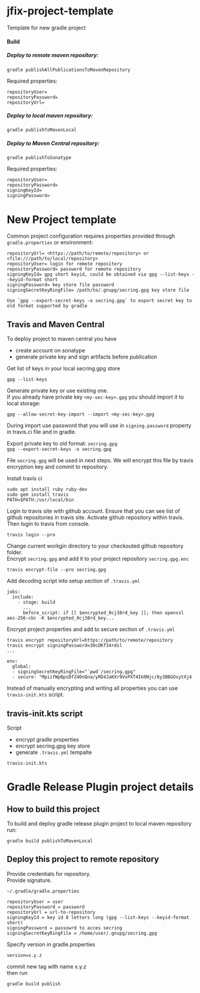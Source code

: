 # jfix-project-template
Template for new gradle project 

#### Build
##### Deploy to remote maven repository:  
```
gradle publishAllPublicationsToMavenRepository
```
Required properties:
```
repositoryUser= 
repositoryPassword=
repositoryUrl=
```

##### Deploy to local maven repository:  
```
gradle publishToMavenLocal
```

##### Deploy to Maven Central repository:
```
gradle publishToSonatype
```
Required properties:
```
repositoryUser=
repositoryPassword=
signingKeyId=
signingPassword=
```

# New Project template
Common project configuration requires properties provided through `gradle.properties` or environment:
```properties
repositoryUrl= <https://path/to/remote/repository> or <file:///path/to/local/repository>
repositoryUser= login for remote repository
repositoryPassword= password for remote repository
signingKeyId= gpg short keyid, could be obtained via gpg --list-keys --keyid-format short
signingPassword= key store file password
signingSecretKeyRingFile= /path/to/.gnupg/secring.gpg key store file
  
Use `gpg --export-secret-keys -o secring.gpg` to export secret key to old format supported by gradle
```  
## Travis and Maven Central

To deploy project to maven central you have 
 - create account on sonatype
 - generate private key and sign artifacts before publication 
 
 Get list of keys in your local secring.gpg store
 ```
 gpg --list-keys
 ```
 
Generate private key or use existing one.  
If you already have private key `<my-sec-key>.gpg` you should import it to local storage:  
```
gpg --allow-secret-key-import --import <my-sec-key>.gpg
```  
During import use password that you will use in `signing.password` property in travis.ci file and in gradle. 

Export private key to old format: `secring.gpg`   
`gpg --export-secret-keys -o secring.gpg`

File `secring.gpg` will be used in next steps. We will encrypt this file by travis encryption key and commit to repository.

Install travis ci
```
sudo apt install ruby ruby-dev
sudo gem install travis
PATH=$PATH:/usr/local/bin
```
Login to travis site with github account.
Ensure that you can see list of github repositories in travis site.
Activate github repository  within travis.
Then login to travis from console.
```
travis login --pro
```
Change current workgin directory to your checkouted github repository folder.  
Encrypt `secring.gpg` and add it to your project repository `secring.gpg.enc`
```
travis encrypt-file --pro secring.gpg 
``` 
Add decoding script into setup section of `.travis.yml`
```
jobs:
  include:
    - stage: build
      ...
      before_script: if [[ $encrypted_0cj38rd_key ]]; then openssl aes-256-cbc -K $encrypted_0cj38rd_key...

```

Encrypt project properties and add to secure section of `.travis.yml`
```
travis encrypt repositoryUrl=https://path/to/remote/repository
travis encrypt signingPassword=30cDKf34rdsl
...
```
```
env:
  global:
  - signingSecretKeyRingFile="`pwd`/secring.gpg"
  - secure: "MpiifWpBpsDfZ4OnQna/yRD4JaKXr9VvPXT4Ik0Njc/6y3BBGOsytXj4

```
Instead of manually encrypting and writing all properties you can use `travis-init.kts` script.

## travis-init.kts script
Script 
- encrypt gradle properties
- encrypt secring.gpg key store
- generate `.travis.yml` tempalte

`travis-init.kts`



# Gradle Release Plugin project details    
## How to build this project
To build and deploy gradle release plugin project to local maven repository run:
```
gradle build publishToMavenLocal
```

## Deploy this project to remote repository
Provide credentials for repository.  
Provide signature.  
```
~/.gradle/gradle.properties

repositoryUser = user
repositoryPassword = password
repositoryUrl = url-to-repository
signingKeyId = key id 8 letters long (gpg --list-keys --keyid-format short)
signingPassword = passowrd to acces secring
signingSecretKeyRingFile = /home/user/.gnupg/secring.gpg
```
Specify version in
gradle.properties
```
version=x.y.z
```
commit new tag with name x.y.z  
then run
```
gradle build publish
```
